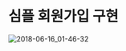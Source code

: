 # 심플 회원가입 구현

![2018-06-16_01-46-32](https://user-images.githubusercontent.com/33567964/41480559-d0bc011c-7109-11e8-8b74-72e2b42cb468.gif)

